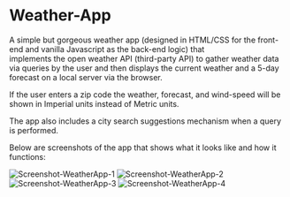 
# Weather-App

A simple but gorgeous weather app (designed in HTML/CSS for the front-end and vanilla Javascript as the back-end logic) that  
implements the open weather API (third-party API) to gather weather data via queries by the user and then displays the
current weather and a 5-day forecast on a local server via the browser. 

If the user enters a zip code the weather, forecast, and wind-speed  will be shown in Imperial units instead of Metric units. 

The app also includes a city search suggestions mechanism when a query is performed.

Below are screenshots of the app that shows what it looks like and how it functions: 

![Screenshot-WeatherApp-1](https://user-images.githubusercontent.com/34729011/133704300-0a9ffed3-e03a-4f86-967d-f262eefdde94.png)
![Screenshot-WeatherApp-2](https://user-images.githubusercontent.com/34729011/133704294-8350282f-5ce3-432b-8762-25992ce58ee6.png)
![Screenshot-WeatherApp-3](https://user-images.githubusercontent.com/34729011/133704297-6e4e0524-cb81-4563-8e9b-d53b9d606695.png)
![Screenshot-WeatherApp-4](https://user-images.githubusercontent.com/34729011/133704298-6add6714-ba81-421e-9300-5c50fb5e22b8.png)
